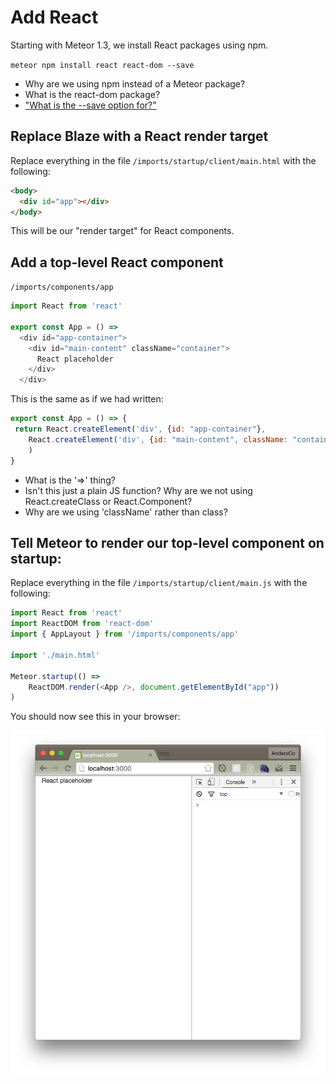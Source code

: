 # Add React

Starting with Meteor 1.3, we install React packages using npm.

```meteor npm install react react-dom --save```

- Why are we using npm instead of a Meteor package?
- What is the react-dom package?
- ["What is the --save option for?"](http://stackoverflow.com/questions/19578796/what-is-the-save-option-for-npm-install) 


## Replace Blaze with a React render target

Replace everything in the file ``` /imports/startup/client/main.html ``` with the following:

```html
<body>
  <div id="app"></div>
</body>
```

This will be our "render target" for React components.


## Add a top-level React component

``` /imports/components/app ```
```js 
import React from 'react'

export const App = () =>
  <div id="app-container">
    <div id="main-content" className="container">
      React placeholder
    </div>
  </div>
```

This is the same as if we had written:

```js
export const App = () => {
 return React.createElement('div', {id: "app-container"}, 
    React.createElement('div', {id: "main-content", className: "container" }, "React placeholder")
 	)
}
```

- What is the '=>' thing?
- Isn't this just a plain JS function? Why are we not using React.createClass or React.Component?
- Why are we using 'className' rather than class?


## Tell Meteor to render our top-level component on startup:

Replace everything in the file ``` /imports/startup/client/main.js ``` with the following:

```js
import React from 'react'
import ReactDOM from 'react-dom'
import { AppLayout } from '/imports/components/app'

import './main.html'

Meteor.startup(() =>
	ReactDOM.render(<App />, document.getElementById("app"))
)
```

You should now see this in your browser:

![Dflt view with React added](https://raw.githubusercontent.com/CodeChron/fullstack-js-preview-docs/master/images/react-added-dflt.png)
